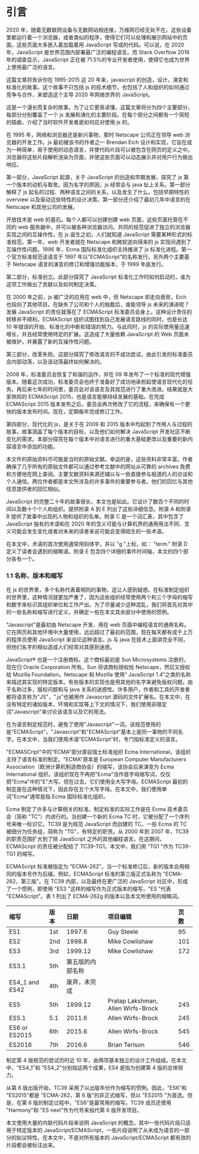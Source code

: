 # 引言

2020 年，随着无数联网设备与无数网站相连接，万维网已经无处不在。这些设备里都运行着一个浏览器，或者类似的程序，使得它们可以处理和展示网站中的页面。这些页面大多嵌入着加载着用 JavaScript 写成的代码。可以说，在 2020 年，JavaScript 是世界范围内部署最广泛的编程语言。而 Stack Overflow 2018 年的调查显示，JavaScript 正在被 71.5%的专业开发者使用，使得它也成为世界上使用最广泛的语言。

这篇文章将告诉你在 1995-2015 这 20 年来，javascript 的创造，设计，演变和标准化的故事。这个故事不只包括 js 的技术细节，也包括了人和组织的如何通过竞争与合作，来塑造这个主导 2020 年网络世界的 JavaScript。

这是一个漫长而复杂的故事。为了让它更易读懂，这篇文章将分为四个主要部分，每部分分别覆盖了一个 js 发展和演化的主要阶段。在每个部分之间都有一个简短的插曲，介绍了当时软件开发者是如何应对使用 js 的。

在 1995 年，网络和浏览器还是新兴事物，那时 Netscape 公司正在领导 web 浏览器的开发工作。js 最初被该书的作者之一 Brendan Eich 设计和实现，它旨在成为一种简单，易于使用的动态语言，并使代码片段可以被包含在网页的定义之中。浏览器将这些片段解析渲染为页面，并使这些页面可以动态展示并对用户行为做出响应。

第一部分，JavaScript 起源，关于 JavaScript 的创造和早期发展，探究了 js 第一个版本的动机与取舍。因为名字的原因，js 经常会与 java 扯上关系。第一部分解释了 js 起名的过程、两种语言之间的关系，以及发生了什么。包括早期特性的 overview 以及驱动这些特性的设计决策。第一部分还介绍了最初几年中语言的在 Netscape 和其他公司的发展。

开放技术是 web 的基石。每个人都可以创建创建 web 页面，这些页面托管在不同的 web 服务器中，并可以被各种浏览器访问。共同的规范促进了独立的浏览器实现之间的互操作性。在 js 诞生之初，人们就知道 JavaScript 需要某种形式的标准规范。第一年，web 开发者就在 Netscape 和微软逆向得来的 js 实现间遇到了互操作性问题。1996 年，Ecma 国际标准化组织主持推进了 js 标准化进程。第一个官方标准规范该语言于 1997 年以“ECMAScript”的名称发行。另外两个主要基于 Netscape 语言的演变的修订和增强功能版本，于 1999 年底发行。

第二部分，标准创立。此部分探究了 JavaScript 标准化工作时如何启动的，谁为这项工作做出了贡献以及如何制定决策。

在 2000 年之前，js 被广泛的应用在 web 中，但 Netscape 却走向衰败，Eich 也投向了其他项目。在缺失了公司和个人的独裁后，谁能领导 js 未来的演进呢？发展 JavaScript 的责任就落在了 ECMAScript 标准委员会身上。这种设计责任的转移并不顺利。ECMAScript 组织试图找到自己发展语言路线的同时，也是长达 10 年错误的开始、标准化的中断和错误的努力。与此同时，js 的实际使用量迅速增长，并且经常使用特定的扩展。这造成了大量依赖 JavaScript 的 Web 页面未被维护，并暴露了新的互操作性问题。

第三部分，改革失败。这部分探究了修改语言的不成功尝试，由此引发的标准委员会内部动荡，以及该动荡最终如何解决的。

2008 年，标准委员会恢复了和谐的运作，并在 09 年发布了一个标准的现代增强版本。随着这次成功，标准委员会也终于准备好了成功地承担起使语言现代化的任务。再后来七年的时间里，委员会对该语言及其规范进行了重大改进。结果就是大家熟知的 ECMAScript 2015，也是语言能够持续发展的基础。在完成 ECMAScript 2015 版本发布之后，委员会再次修改了它的流程，来确保有一个更快的版本发布时间。现在，定期每年完成修订工作。

第四部分，现代化的 js，是关于在 2009 和 2015 版本中均起到了作用人与过程的故事。故事涵盖了每个版本的目标，以及他们如何解决 JavaScript 开发社区不断变化的需求。本部分探究在每个版本中对语言进行的重大基础更改以及重要的新内容语言中添加的功能。

本文件的原始资料尽可能是当时的原始文献。幸运的是，这些资料非常丰富。作者确保了几乎所有的原始文件都可以通过参考文献中的网址从可靠的 archives 免费和方便地在网上查阅。主要文献资料来源还辅以与一些直接参与报道的人的访谈和个人通信。两位作者都是本文所涉及的许多事件的重要参与者。他们的回忆与其他信息提供者的回忆相似。

JavaScript 的完整二十年的故事很长，本文也是如此。它设计了数百个不同的时间以及数十个个人和组织。提供附录 A 到 E 列出了这些详细信息。附录 A 和附录 B 提供了故事中出现的人物和组织的名单。附录 C 是一个词汇表，其中包含了 JavaScript 独有的术语和在 2020 年的含义可能与计算机界的通用用法不同、含义可能会发生变化或者对未来的读者来说可能会变得陌生的一些术语。

在本文中，术语的首次使用通常用斜体字，并以 "g "上标，如： "term." 附录 D 定义了读者会遇到的缩略语。附录 E 包含四个详细的事件时间轴，本文的四个部分各有一个。

### 1.1 名称，版本和缩写

在 js 的世界里，多个名称代表着相同的事物，这让人感到疑惑。在标准制定组织的世界里，这种情况就更加严重了，因为这些组织经常使用两个和三个字母的缩写和数字来标识其组织单位和工作产出。为了尽量减少这种混乱，我们将首先对其中的一些名称和缩写进行定义，并确定一些在本文其余部分中使用的惯例。

"Javascript"是最初由 Netscape 开发、用在 web 页面中编程语言的通用名称。它在网页和其他环境中大量使用，远远超过了最初的范围，现在每天都有成千上万的程序员使用 JavaScript 来谈论这种语言。js 与 java 在技术上面讲完全不同，但他们名字的相似造成人们经常对其感到迷惑。

JavaScript® 也是一个注册商标。这个商标最初是 Sun Microsystems 注册的，现在归 Oracle Corporation 所有。Sun 将该商标授权给 Netscape，然后又授权给 Mozilla Foundation。Netscape 和 Mozilla 使用“ JavaScript 1.4”之类的名称来描述其实现的特定版本。有些版本的实现也是用其他的名字来避免版权问题。由于名称过多，版权问题和与 java 关系的迷惑性。许多用户，作者和工具的开发者都将语言称为"JS"，".js"也被用作 Javascript 源码的文件扩展名。在本文中，在没有特定的诸如版本，环境和实现等上下文的情况下，我们使用非限定词"Javascript"来讨论该语言以及它的用法。

在为语言制定规范时，避免了使用"Javascript"一词。该规范使用的是"ECMAScript"。"Javascript"和"ECMAScript"基本上是同一事物的不同名字。在本文中，当我们使用术语"ECMAScript"时，专门指标准定义的语言。

"ECMASCript"中的"ECMA"部分源自瑞士标准组织 Ecma International，该组织主持了语言标准的制定。"ECMA"原本是 European Computer Manufacturers Association（欧洲计算机制造商协会）的缩写，该协会后来演变为 Ecma International 组织。该组织现在不再把"Ecma"当作首字母缩写词，仅仅把"Ecma"中的"E"大写。但在过去，它们使用全大写字母。ECMAScript 最初的制定是在这种情况下，因此存在五个大写字母。在本文中，我们使用单词"Ecma"通常是指 Ecma 国际标准化组织。

Ecma 制定了许多与计算相关的标准。制定标准的实际工作是在 Ecma 技术委员会（简称 "TC"）内进行的。当创建一个新的 Ecma TC 时，它被分配了一个序列号来唯一标识它。TC39 是为规范 JavaScript 而创建的 TC。一些 Ecma 的 TC 被细分为任务组，简称为 "TG"，有特定的职责。从 2000 年到 2007 年，TC39 的职责范围扩大到了除 JavaScript 之外的其他编程语言。在这期间，ECMAScript 的责任被分配给了 TC39-TG1。本文中，我们用 "TG1 "作为 TC39-TG1 的缩写。

ECMAScript 标准被指定为 "ECMA-262"。当一个标准修订后，新的版本会用相同的版本号作为后缀。例如，ECMAScript 标准的第三版正式名称为 "ECMA-262，第三版"。在 TC39 内部，以及最终在更广泛的 JavaScript 社区中，形成了一个惯例，即使用 "ES3 "这样的缩写作为正式版本的缩写，"ES "代表 "ECMAScript"。表 1 列出了 ECMA-262g 的版本以及本文所使用的缩略词。

| 缩写           | 版本 | 日期             | 项目编辑                           | 页数 |
| :------------- | :--- | :--------------- | :--------------------------------- | :--- |
| ES1            | 1st  | 1997.6           | Guy Steele                         | 95   |
| ES2            | 2nd  | 1998.8           | Mike Cowlishaw                     | 101  |
| ES3            | 3rd  | 1999.12          | Mike Cowlishaw                     | 172  |
| ES3.1          | 5th  | 第五版的内部名称 |                                    |      |
| ES4_1 and ES42 | 4th  | 废弃，未完成     |                                    |      |
| ES5            | 5th  | 1999.12          | Pratap Lakshman, Allen Wirfs-Brock | 245  |
| ES5.1          | 5.1  | 2011.6           | Allen Wirfs-Brock                  | 245  |
| ES6 or ES2015  | 6th  | 2015.6           | Allen Wirfs-Brock                  | 545  |
| ES2016         | 7th  | 2016.6           | Brian Terlson                      | 546  |

制定第 4 版规范的尝试历时近 10 年，由两项基本独立的设计工作组成。在本文中，"ES4_1"和 "ES4_2"分别指这两个成果，ES4 是指为创建第 4 版的总体努力。

从第 6 版出版开始，TC39 采用了以出版年份作为缩写的惯例。因此，"ES6"和 "ES2015"都是 "ECMA-262，第 6 版"的非正式缩写，但以 "ES2015 "为首选。但是，在第 6 版的制定过程中，"ES6"是最常用的缩写。TC39 成员还使用 "Harmony"和 "ES next"作为代号来指代第 6 版开发项目。

本文使用大量的内联代码片段来说明 JavaScript 的概念。其中一些代码片段只适用于特定版本的 JavaScript/ECMAScript，一些片段说明了从未成为语言的一部分的拟议特性。在本文中，不是对所有版本的 JavaScript/ECMAScript 都有效的片段都会被标注出来。
